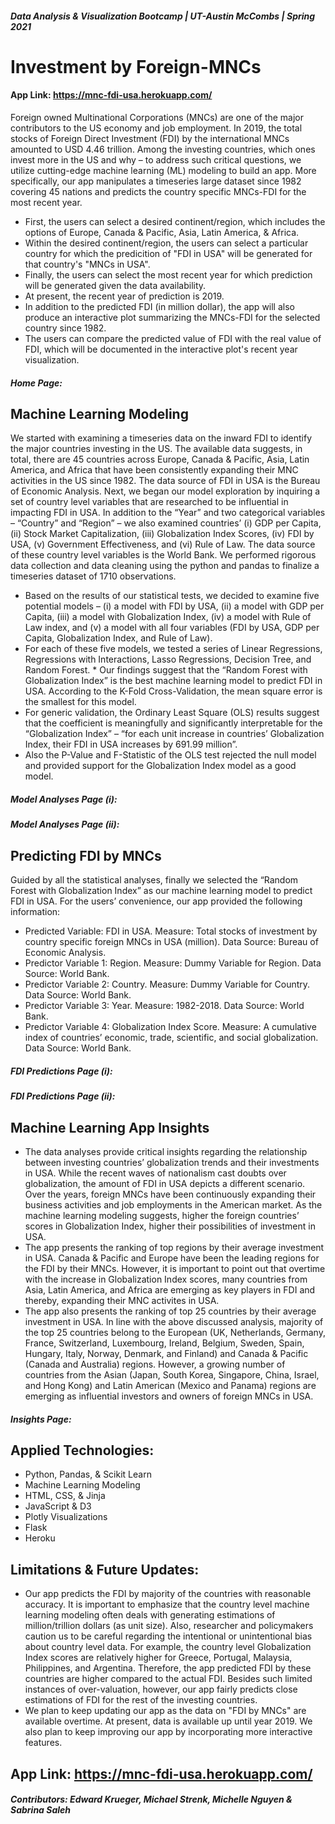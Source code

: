 ##### Data Analysis & Visualization Bootcamp | UT-Austin McCombs | Spring 2021

# **Investment by Foreign-MNCs**
#### App Link: https://mnc-fdi-usa.herokuapp.com/ 

Foreign owned Multinational Corporations (MNCs) are one of the major contributors to the US economy and job employment. In 2019, the total stocks of Foreign Direct Investment (FDI) by the international MNCs amounted to USD 4.46 trillion. Among the investing countries, which ones invest more in the US and why – to address such critical questions, we utilize cutting-edge machine learning (ML) modeling to build an app. More specifically, our app manipulates a timeseries large dataset since 1982 covering 45 nations and predicts the country specific MNCs-FDI for the most recent year. 
* First, the users can select a desired continent/region, which includes the options of Europe, Canada & Pacific, Asia, Latin America, & Africa.
* Within the desired continent/region, the users can select a particular country for which the predicition of "FDI in USA" will be generated for that country's "MNCs in USA".
* Finally, the users can select the most recent year for which prediction will be generated given the data availability. 
* At present, the recent year of prediction is 2019.
* In addition to the predicted FDI (in million dollar), the app will also produce an interactive plot summarizing the MNCs-FDI for the selected country since 1982.  
* The users can compare the predicted value of FDI with the real value of FDI, which will be documented in the interactive plot's recent year visualization.

##### **Home Page:**


## Machine Learning Modeling
We started with examining a timeseries data on the inward FDI to identify the major countries investing in the US. The available data suggests, in total, there are 45 countries across Europe, Canada & Pacific, Asia, Latin America, and Africa that have been consistently expanding their MNC activities in the US since 1982. The data source of FDI in USA is the Bureau of Economic Analysis. Next, we began our model exploration by inquiring a set of country level variables that are researched to be influential in impacting FDI in USA. In addition to the “Year” and two categorical variables – “Country” and “Region” – we also examined countries’ (i) GDP per Capita, (ii) Stock Market Capitalization, (iii) Globalization Index Scores, (iv) FDI by USA, (v) Government Effectiveness, and (vi) Rule of Law. The data source of these country level variables is the World Bank. We performed rigorous data collection and data cleaning using the python and pandas to finalize a timeseries dataset of 1710 observations. 
* Based on the results of our statistical tests, we decided to examine five potential models – (i) a model with FDI by USA, (ii) a model with GDP per Capita, (iii) a model with Globalization Index, (iv) a model with Rule of Law index, and (v) a model with all four variables (FDI by USA, GDP per Capita, Globalization Index, and Rule of Law). 
* For each of these five models, we tested a series of Linear Regressions, Regressions with Interactions, Lasso Regressions, Decision Tree, and Random Forest. * Our findings suggest that the “Random Forest with Globalization Index” is the best machine learning model to predict FDI in USA. According to the K-Fold Cross-Validation, the mean square error is the smallest for this model. 
* For generic validation, the Ordinary Least Square (OLS) results suggest that the coefficient is meaningfully and significantly interpretable for the “Globalization Index” – “for each unit increase in countries’ Globalization Index, their FDI in USA increases by 691.99 million”.
* Also the P-Value and F-Statistic of the OLS test rejected the null model and provided support for the Globalization Index model as a good model.

##### **Model Analyses Page (i):**
##### **Model Analyses Page (ii):**


## Predicting FDI by MNCs
Guided by all the statistical analyses, finally we selected the “Random Forest with Globalization Index” as our machine learning model to predict FDI in USA. For the users’ convenience, our app provided the following information:
* Predicted Variable: FDI in USA. Measure: Total stocks of investment by country specific foreign MNCs in USA (million). Data Source: Bureau of Economic Analysis.
* Predictor Variable 1: Region. Measure: Dummy Variable for Region. Data Source: World Bank.
* Predictor Variable 2: Country. Measure: Dummy Variable for Country. Data Source: World Bank.
* Predictor Variable 3: Year. Measure: 1982-2018. Data Source: World Bank.
* Predictor Variable 4: Globalization Index Score. Measure: A cumulative index of countries’ economic, trade, scientific, and social globalization. Data Source: World Bank.

##### **FDI Predictions Page (i):**
##### **FDI Predictions Page (ii):**


## Machine Learning App Insights
* The data analyses provide critical insights regarding the relationship between investing countries’ globalization trends and their investments in USA. While the recent waves of nationalism cast doubts over globalization, the amount of FDI in USA depicts a different scenario. Over the years, foreign MNCs have been continuously expanding their business activities and job employments in the American market. As the machine learning modeling suggests, higher the foreign countries’ scores in Globalization Index, higher their possibilities of investment in USA.
* The app presents the ranking of top regions by their average investment in USA. Canada & Pacific and Europe have been the leading regions for the FDI by their MNCs. However, it is important to point out that overtime with the increase in Globalization Index scores, many countries from Asia, Latin America, and Africa are emerging as key players in FDI and thereby, expanding their MNC activites in USA.
* The app also presents the ranking of top 25 countries by their average investment in USA. In line with the above discussed analysis, majority of the top 25 countries belong to the European (UK, Netherlands, Germany, France, Switzerland, Luxembourg, Ireland, Belgium, Sweden, Spain, Hungary, Italy, Norway, Denmark, and Finland) and Canada & Pacific (Canada and Australia) regions. However, a growing number of countries from the Asian (Japan, South Korea, Singapore, China, Israel, and Hong Kong) and Latin American (Mexico and Panama) regions are emerging as influential investors and owners of foreign MNCs in USA.

##### **Insights Page:**


## Applied Technologies:

* Python, Pandas, & Scikit Learn
* Machine Learning Modeling
* HTML, CSS, & Jinja
* JavaScript & D3
* Plotly Visualizations
* Flask
* Heroku

## Limitations & Future Updates:
* Our app predicts the FDI by majority of the countries with reasonable accuracy. It is important to emphasize that the country level machine learning modeling often deals with generating estimations of million/trillion dollars (as unit size). Also, researcher and policymakers caution us to be careful regarding the intentional or unintentional bias about country level data. For example, the country level Globalization Index scores are relatively higher for Greece, Portugal, Malaysia, Philippines, and Argentina. Therefore, the app predicted FDI by these countries are higher compared to the actual FDI. Besides such limited instances of over-valuation, however, our app fairly predicts close estimations of FDI for the rest of the investing countries.
* We plan to keep updating our app as the data on "FDI by MNCs" are available overtime. At present, data is available up until year 2019. We also plan to keep improving our app by incorporating more interactive features.


## App Link: https://mnc-fdi-usa.herokuapp.com/ 
##### Contributors: Edward Krueger, Michael Strenk, Michelle Nguyen & Sabrina Saleh



